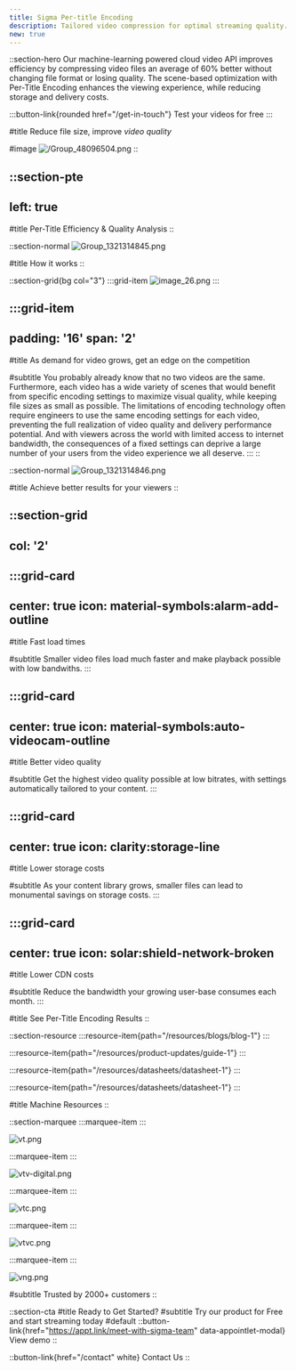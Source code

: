 ```yaml
---
title: Sigma Per-title Encoding
description: Tailored video compression for optimal streaming quality.
new: true
---
```


::section-hero
Our machine-learning powered cloud video API improves efficiency by compressing video files an average of 60% better without changing file format or losing quality. The scene-based optimization with Per-Title Encoding enhances the viewing experience, while reducing storage and delivery costs.

  :::button-link{rounded href="/get-in-touch"}
  Test your videos for free
  :::

#title
Reduce file size, improve _video quality_

#image
![/Group\_48096504.png](/Group_48096504.png)
::

::section-pte
---
left: true
---
#title
Per-Title Efficiency & Quality Analysis
::

::section-normal
![Group_1321314845.png](/Group_1321314845.png)

#title
How it works
::

::section-grid{bg col="3"}
  :::grid-item
  ![image_26.png](/image_26.png)
  :::

  :::grid-item
  ---
  padding: '16'
  span: '2'
  ---
  #title
  As demand for video grows, get an edge on the competition
  
  #subtitle
  You probably already know that no two videos are the same. Furthermore, each video has a wide variety of scenes that would benefit from specific encoding settings to maximize visual quality, while keeping file sizes as small as possible. The limitations of encoding technology often require engineers to use the same encoding settings for each video, preventing the full realization of video quality and delivery performance potential. And with viewers across the world with limited access to internet bandwidth, the consequences of a fixed settings can deprive a large number of your users from the video experience we all deserve.
  :::
::

::section-normal
![Group_1321314846.png](/Group_1321314846.png)

#title
Achieve better results for your viewers
::

::section-grid
---
col: '2'
---
  :::grid-card
  ---
  center: true
  icon: material-symbols:alarm-add-outline
  ---
  #title
  Fast load times
  
  #subtitle
  Smaller video files load much faster and make playback possible with low bandwiths.
  :::

  :::grid-card
  ---
  center: true
  icon: material-symbols:auto-videocam-outline
  ---
  #title
  Better video quality
  
  #subtitle
  Get the highest video quality possible at low bitrates, with settings automatically tailored to your content.
  :::

  :::grid-card
  ---
  center: true
  icon: clarity:storage-line
  ---
  #title
  Lower storage costs
  
  #subtitle
  As your content library grows, smaller files can lead to monumental savings on storage costs.
  :::

  :::grid-card
  ---
  center: true
  icon: solar:shield-network-broken
  ---
  #title
  Lower CDN costs
  
  #subtitle
  Reduce the bandwidth your growing user-base consumes each month.
  :::

#title
See Per-Title Encoding Results
::

::section-resource
  :::resource-item{path="/resources/blogs/blog-1"}
  :::

  :::resource-item{path="/resources/product-updates/guide-1"}
  :::

  :::resource-item{path="/resources/datasheets/datasheet-1"}
  :::

  :::resource-item{path="/resources/datasheets/datasheet-1"}
  :::

#title
Machine Resources
::

::section-marquee
  :::marquee-item
  :::

![vt.png](/testimonial/vt.png)

  :::marquee-item
  :::

![vtv-digital.png](/testimonial/vtv-digital.png)

  :::marquee-item
  :::

![vtc.png](/testimonial/vtc.png)

  :::marquee-item
  :::

![vtvc.png](/testimonial/vtvc.png)

  :::marquee-item
  :::

![vng.png](/testimonial/vng.png)

#subtitle
Trusted by 2000+ customers
::


::section-cta
#title
Ready to Get Started?
#subtitle
Try our product for Free and start streaming today
#default
::button-link{href="https://appt.link/meet-with-sigma-team"  data-appointlet-modal}
View demo
::

::button-link{href="/contact" white}
  Contact Us
::
